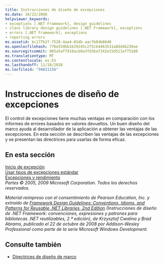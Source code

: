 ```yaml
---
title: Instrucciones de diseño de excepciones
ms.date: 10/22/2008
helpviewer_keywords:
- exceptions [.NET Framework], design guidelines
- class library design guidelines [.NET Framework], exceptions
- errors [.NET Framework], exceptions
- reporting errors
ms.assetid: bc177b2f-7528-4ae4-83db-aacfb04b86d0
ms.openlocfilehash: 776e559bb1629245c275cb4463531a8dd4b230ae
ms.sourcegitcommit: 965a5af7918acb0a3fd3baf342e15d511ef75188
ms.translationtype: MT
ms.contentlocale: es-ES
ms.lasthandoff: 11/18/2020
ms.locfileid: "94821156"
---
```

# <a name="design-guidelines-for-exceptions"></a>Instrucciones de diseño de excepciones
El control de excepciones tiene muchas ventajas en comparación con los informes de errores basados en valores devueltos. Un buen diseño del marco ayuda al desarrollador de la aplicación a obtener las ventajas de las excepciones. En esta sección se describen las ventajas de las excepciones y se presentan las directrices para usarlas de forma eficaz.  
  
## <a name="in-this-section"></a>En esta sección  
 [Inicio de excepción](exception-throwing.md)  
 [Usar tipos de excepciones estándar](using-standard-exception-types.md)  
 [Excepciones y rendimiento](exceptions-and-performance.md)  
 *Partes © 2005, 2009 Microsoft Corporation. Todos los derechos reservados.*  
  
 *Material reimpreso con el consentimiento de Pearson Education, Inc. y extraído de [Framework Design Guidelines: Conventions, Idioms, and Patterns for Reusable .NET Libraries, 2nd Edition](https://www.informit.com/store/framework-design-guidelines-conventions-idioms-and-9780321545619) (Instrucciones de diseño de .NET Framework: convenciones, expresiones y patrones para bibliotecas .NET reutilizables, 2.ª edición), de Krzysztof Cwalina y Brad Abrams, publicado el 22 de octubre de 2008 por Addison-Wesley Professional como parte de la serie Microsoft Windows Development.*  
  
## <a name="see-also"></a>Consulte también

- [Directrices de diseño de marco](index.md)
